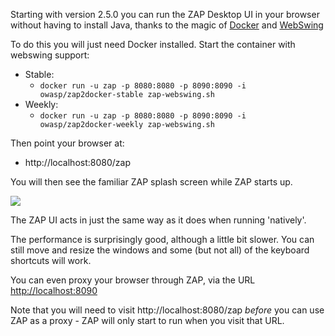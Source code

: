Starting with version 2.5.0 you can run the ZAP Desktop UI in your browser without having to install Java, thanks to the magic of [Docker](https://www.docker.com/) and [WebSwing](http://webswing.org)

To do this you will just need Docker installed. Start the container with webswing support:
* Stable: 
  * `docker run -u zap -p 8080:8080 -p 8090:8090 -i owasp/zap2docker-stable zap-webswing.sh`
* Weekly: 
  * `docker run -u zap -p 8080:8080 -p 8090:8090 -i owasp/zap2docker-weekly zap-webswing.sh`

Then point your browser at: 
  * http://localhost:8080/zap

You will then see the familiar ZAP splash screen while ZAP starts up.

![](https://raw.githubusercontent.com/wiki/zaproxy/zaproxy/images/ZAP-webswing.png)

The ZAP UI acts in just the same way as it does when running 'natively'.

The performance is surprisingly good, although a little bit slower. You can still move and resize the windows and some (but not all) of the keyboard shortcuts will work.

You can even proxy your browser through ZAP, via the URL [http://localhost:8090](http://localhost:8090)

Note that you will need to visit http://localhost:8080/zap _before_ you can use ZAP as a proxy - ZAP will only start to run when you visit that URL.